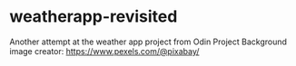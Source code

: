 # weatherapp-revisited
Another attempt at the weather app project from Odin Project
Background image creator: https://www.pexels.com/@pixabay/
